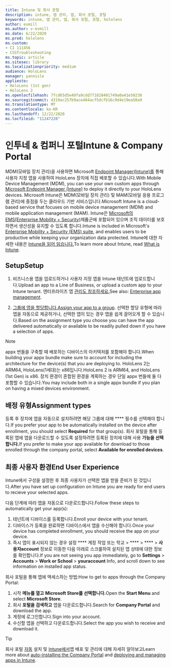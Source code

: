 ```yaml
---
title: Intune 및 회사 포털
description: intune, 앱 관리, 앱, 회사 포털, 포털
keywords: intune, 앱 관리, 앱, 회사 포털, 포털, hololens
author: evmill
ms.author: v-evmill
ms.date: 6/22/2020
ms.prod: hololens
ms.custom:
- CI 111456
- CSSTroubleshooting
ms.topic: article
ms.sitesec: library
ms.localizationpriority: medium
audience: HoloLens
manager: yannisle
appliesto:
- HoloLens (1st gen)
- HoloLens 2
ms.openlocfilehash: 7fcd65d5e49fa9cdd771828401749a0a41e50238
ms.sourcegitcommit: d319ac257b9ace484acf5dcfb16c9d4e19ea50a9
ms.translationtype: MT
ms.contentlocale: ko-KR
ms.lasthandoff: 12/22/2020
ms.locfileid: "11247220"
---
```

# <span data-ttu-id="1e32c-104">인투네 & 컴퍼니 포털</span><span class="sxs-lookup"><span data-stu-id="1e32c-104">Intune & Company Portal</span></span>

<span data-ttu-id="1e32c-105">MDM(모바일 장치 관리)을 사용하면 Microsoft [Endpoint Manager(Intune)를](https://docs.microsoft.com/intune/windows-holographic-for-business) 통해 사용자 지정 앱을 사용하여 HoloLens 장치에 직접 배포할 수 있습니다.</span><span class="sxs-lookup"><span data-stu-id="1e32c-105">With Mobile Device Management (MDM), you can use your own custom apps through [Microsoft Endpoint Manager (Intune)](https://docs.microsoft.com/intune/windows-holographic-for-business) to deploy it directly to your HoloLens devices.</span></span> <span data-ttu-id="1e32c-106">Microsoft Intune은 MDM(모바일 장치 관리) 및 MAM(모바일 응용 프로그램 관리)에 중점을 두는 클라우드 기반 서비스입니다.</span><span class="sxs-lookup"><span data-stu-id="1e32c-106">Microsoft Intune is a cloud-based service that focuses on mobile device management (MDM) and mobile application management (MAM).</span></span> <span data-ttu-id="1e32c-107">Intune은 [Microsoft의 EMS(Enterprise Mobility + Security)](https://www.microsoft.com/microsoft-365/enterprise-mobility-security)제품군에 포함되어 있으며 조직 데이터를 보호하면서 생산성을 유지할 수 있도록 합니다.</span><span class="sxs-lookup"><span data-stu-id="1e32c-107">Intune is included in Microsoft's [Enterprise Mobility + Security (EMS) suite](https://www.microsoft.com/microsoft-365/enterprise-mobility-security), and enables users to be productive while keeping your organization data protected.</span></span> <span data-ttu-id="1e32c-108">Intune에 대한 자세한 내용은 [Intune을 읽어 읽습니다.](https://docs.microsoft.com/mem/intune/fundamentals/what-is-intune)</span><span class="sxs-lookup"><span data-stu-id="1e32c-108">To learn more about Intune, read [What is Intune](https://docs.microsoft.com/mem/intune/fundamentals/what-is-intune).</span></span>

## <span data-ttu-id="1e32c-109">Setup</span><span class="sxs-lookup"><span data-stu-id="1e32c-109">Setup</span></span>

1. <span data-ttu-id="1e32c-110">비즈니스용 앱을 업로드하거나 사용자 지정 앱을 Intune 테넌트에 업로드합니다.</span><span class="sxs-lookup"><span data-stu-id="1e32c-110">Upload an app to a Line of Business, or upload a custom app to your Intune tenant.</span></span> <span data-ttu-id="1e32c-111">엔터프라이즈 앱 [관리도 참조하세요.](https://docs.microsoft.com/windows/client-management/mdm/enterprise-app-management)</span><span class="sxs-lookup"><span data-stu-id="1e32c-111">See also: [Enterprise app management](https://docs.microsoft.com/windows/client-management/mdm/enterprise-app-management).</span></span>

2. <span data-ttu-id="1e32c-112">[그룹에 앱을 할당합니다.](https://docs.microsoft.com/mem/intune/apps/apps-deploy)</span><span class="sxs-lookup"><span data-stu-id="1e32c-112">[Assign your app to a group](https://docs.microsoft.com/mem/intune/apps/apps-deploy).</span></span> <span data-ttu-id="1e32c-113">선택한 할당 유형에 따라 앱을 자동으로 제공하거나, 선택한 앱이 있는 경우 앱을 쉽게 끌어오게 할 수 있습니다.</span><span class="sxs-lookup"><span data-stu-id="1e32c-113">Based on the assignment type you choose you can have the app delivered automatically or available to be readily pulled down if you have a selection of apps.</span></span> 

> [!NOTE] 
> <span data-ttu-id="1e32c-114">appx 번들을 구축할 때 배포하는 디바이스의 아키텍처를 포함해야 합니다.</span><span class="sxs-lookup"><span data-stu-id="1e32c-114">When building your appx bundle make sure to account for including the architecture for the device(s) that you are deploying to.</span></span> <span data-ttu-id="1e32c-115">HoloLens 2는 ARM64, HoloLens(1세대)는 x86입니다.</span><span class="sxs-lookup"><span data-stu-id="1e32c-115">HoloLens 2 is ARM64, and HoloLens (1st Gen) is x86.</span></span> <span data-ttu-id="1e32c-116">장치 환경이 혼합된 환경을 계획하는 경우 단일 appx 번들에 둘 다 포함할 수 있습니다.</span><span class="sxs-lookup"><span data-stu-id="1e32c-116">You may include both in a single appx bundle if you plan on having a mixed devices environment.</span></span>

## <span data-ttu-id="1e32c-117">배정 유형</span><span class="sxs-lookup"><span data-stu-id="1e32c-117">Assignment types</span></span>

<span data-ttu-id="1e32c-118">등록 후 장치에 앱을 자동으로 설치하려면 해당 그룹에 대해 \*\*\*\* 필수를 선택해야 합니다.</span><span class="sxs-lookup"><span data-stu-id="1e32c-118">If you prefer your app to be automatically installed on the device after enrollment, you should select **Required** for that group(s).</span></span>
<span data-ttu-id="1e32c-119">회사 포털을 통해 등록된 앱에 앱을 다운로드할 수 있도록 설정하려면 등록된 장치에 대해 사용 **가능을 선택합니다.**</span><span class="sxs-lookup"><span data-stu-id="1e32c-119">If you prefer to make your app available for download to those enrolled through the company portal, select **Available for enrolled devices**.</span></span>


## <span data-ttu-id="1e32c-120">최종 사용자 환경</span><span class="sxs-lookup"><span data-stu-id="1e32c-120">End User Experience</span></span>

<span data-ttu-id="1e32c-121">Intune에서 구성을 설정한 후 최종 사용자가 선택한 앱을 받을 준비가 된 것입니다.</span><span class="sxs-lookup"><span data-stu-id="1e32c-121">After you have set up configuration on Intune you are ready for end users to recieve your selected apps.</span></span>

<span data-ttu-id="1e32c-122">다음 단계에 따라 앱을 자동으로 다운로드합니다.</span><span class="sxs-lookup"><span data-stu-id="1e32c-122">Follow these steps to automatically get your app(s):</span></span>
1. <span data-ttu-id="1e32c-123">테넌트에 디바이스를 등록합니다.</span><span class="sxs-lookup"><span data-stu-id="1e32c-123">Enroll your device with your tenant.</span></span> 
2. <span data-ttu-id="1e32c-124">디바이스가 등록을 완료하면 디바이스에서 앱을 수신해야 합니다.</span><span class="sxs-lookup"><span data-stu-id="1e32c-124">Once your device has completed enrollment, you should receive the app on your device.</span></span> 
3. <span data-ttu-id="1e32c-125">즉시 앱이 표시되지 않는 경우 설정 \*\*\*\* 계정 작업 또는 학교  >  \*\*\*\*  >  \*\*\*\*  >  **사용자account** 정보로 이동한 다음 아래로 스크롤하여 설치된 앱 상태에 대한 정보를 확인합니다.</span><span class="sxs-lookup"><span data-stu-id="1e32c-125">If you are not seeing you app immediately, go to **Settings** > **Accounts** > **Work or School** > **youraccount** Info, and scroll down to see information on installed app status.</span></span>

<span data-ttu-id="1e32c-126">회사 포털을 통해 앱에 액세스하는 방법:</span><span class="sxs-lookup"><span data-stu-id="1e32c-126">How to get to apps through the Company Portal:</span></span>
1. <span data-ttu-id="1e32c-127">시작 **메뉴를 열고** **Microsoft Store를 선택합니다.**</span><span class="sxs-lookup"><span data-stu-id="1e32c-127">Open the **Start Menu** and select **Microsoft Store**.</span></span> 
2. <span data-ttu-id="1e32c-128">회사 **포털을 검색하고** 앱을 다운로드합니다.</span><span class="sxs-lookup"><span data-stu-id="1e32c-128">Search for **Company Portal** and download the app.</span></span>
3. <span data-ttu-id="1e32c-129">계정에 로그인합니다.</span><span class="sxs-lookup"><span data-stu-id="1e32c-129">Sign into your account.</span></span>
4. <span data-ttu-id="1e32c-130">수신할 앱을 선택하고 다운로드합니다.</span><span class="sxs-lookup"><span data-stu-id="1e32c-130">Select the app you wish to receive and download it.</span></span>

> [!Tip]
> <span data-ttu-id="1e32c-131">회사 포털 [자동](https://docs.microsoft.com/mem/intune/apps/company-portal-app) 설치 및 [Intune에서](https://docs.microsoft.com/mem/intune/fundamentals/windows-holographic-for-business#deploy-and-manage-apps)앱 배포 및 관리에 대해 자세히 알아보고</span><span class="sxs-lookup"><span data-stu-id="1e32c-131">Learn more about [auto-installing the Company Portal](https://docs.microsoft.com/mem/intune/apps/company-portal-app) and [deploying and managing apps in Intune](https://docs.microsoft.com/mem/intune/fundamentals/windows-holographic-for-business#deploy-and-manage-apps).</span></span>
